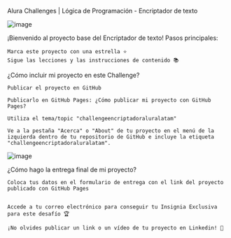 Alura Challenges | Lógica de Programación - Encriptador de texto

![image](https://user-images.githubusercontent.com/104660679/231038287-668853eb-524b-497b-b75e-44d65aec3b54.png)


¡Bienvenido al proyecto base del Encriptador de texto! Pasos principales:

    Marca este proyecto con una estrella ⭐
    Sigue las lecciones y las instrucciones de contenido 📚

¿Cómo incluir mi proyecto en este Challenge?


    Publicar el proyecto en GitHub

    Publicarlo en GitHub Pages: ¿Cómo publicar mi proyecto con GitHub Pages?

    Utiliza el tema/topic "challengeencriptadoraluralatam"

    Ve a la pestaña "Acerca" o "About" de tu proyecto en el menú de la izquierda dentro de tu repositorio de GitHub e incluye la etiqueta "challengeencriptadoraluralatam".

![image](https://user-images.githubusercontent.com/104660679/231038562-6ed3f8a4-ddb3-4451-828f-985f098fabf5.png)


¿Cómo hago la entrega final de mi proyecto?

    Coloca tus datos en el formulario de entrega con el link del proyecto publicado con GitHub Pages


    Accede a tu correo electrónico para conseguir tu Insignia Exclusiva para este desafío 🏆

    ¡No olvides publicar un link o un vídeo de tu proyecto en Linkedin! 🏁

